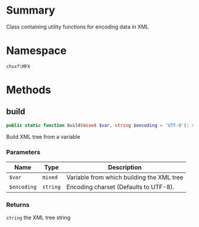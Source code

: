 # Summary

Class containing utility functions for encoding data in XML

# Namespace

`chsxf\MFX`

# Methods

## build

```php
public static function build(mixed $var, string $encoding = 'UTF-8'): string
```

Build XML tree from a variable

### Parameters

| Name        | Type     | Description                               |
| ----------- | -------- | ----------------------------------------- |
| `$var`      | `mixed`  | Variable from which building the XML tree |
| `$encoding` | `string` | Encoding charset (Defaults to UTF-8).     |

### Returns

`string` the XML tree string

